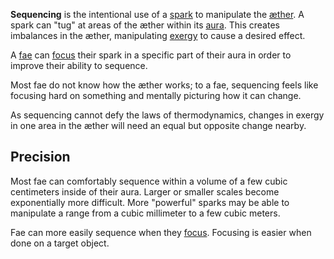 **Sequencing** is the intentional use of a [spark](<./Spark.md>) to manipulate the [æther](<./Æther.md>). A spark can "tug" at areas of the æther within its [aura](<./Aura.md>). This creates imbalances in the æther, manipulating [exergy](<./Exergy.md>) to cause a desired effect.

A [fae](<./Fae.md>) can [focus](<./Focusing.md>) their spark in a specific part of their aura in order to improve their ability to sequence.

Most fae do not know how the æther works; to a fae, sequencing feels like focusing hard on something and mentally picturing how it can change.

As sequencing cannot defy the laws of thermodynamics, changes in exergy in one area in the æther will need an equal but opposite change nearby.

## Precision
Most fae can comfortably sequence within a volume of a few cubic centimeters inside of their aura. Larger or smaller scales become exponentially more difficult. More "powerful" sparks may be able to manipulate a range from a cubic millimeter to a few cubic meters.

Fae can more easily sequence when they [focus](<./Focusing.md>). Focusing is easier when done on a target object.
